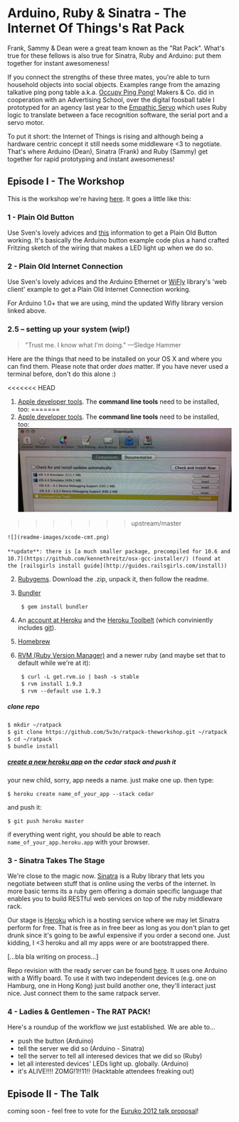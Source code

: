# Arduino, Ruby &amp; Sinatra - The Internet Of Things's Rat Pack

Frank, Sammy &amp; Dean were a great team known as the "Rat Pack". What's true for these fellows is also true for Sinatra, Ruby and Arduino: put them together for instant awesomeness!

If you connect the strengths of these three mates, you're able to turn household objects into social objects. Examples range from the amazing talkative ping pong table a.k.a. [Occupy Ping Pong!](https://github.com/makersandco/Occupy-Ping-Pong) Makers & Co. did in cooperation with an Advertising School, over the digital foosball table I prototyped for an agency last year to the [Empathic Servo](https://vimeo.com/27113323) which uses Ruby logic to translate between a face recognition software, the serial port and a servo motor.

To put it short: the Internet of Things is rising and although being a hardware centric concept it still needs some middleware <3 to negotiate. That's where Arduino (Dean), Sinatra (Frank) and Ruby (Sammy) get together for rapid prototyping and instant awesomeness!

## Episode I - The Workshop

This is the workshop we're having [here](http://www.meetup.com/hacktable/events/57399932/). It goes a little like this:

### 1 - Plain Old Button

Use Sven's lovely advices and [this](https://github.com/5v3n/ratpack-theworkshop/zipball/step-1-plainbutton) information to get a Plain Old Button working. It's basically the Arduino button example code plus a hand crafted Fritzing sketch of the wiring that makes a LED light up when we do so.

### 2 - Plain Old Internet Connection

Use Sven's lovely advices and the Arduino Ethernet or [WiFly](https://github.com/timr/WiFly-Shield) library's 'web client' example to get a Plain Old Internet Connection working.

For Arduino 1.0+ that we are using, mind the updated Wifly library version linked above.

### 2.5 – setting up your system (wip!)

> "Trust me. I know what I'm doing." ––Sledge Hammer

Here are the things that need to be installed on your OS X and where you can find them. Please note that order *does* matter. If you have never used a terminal before, don't do this alone :)


<<<<<<< HEAD
1. [Apple developer tools](https://developer.apple.com/technologies/tools/). The **command line tools** need to be installed, too:
=======
1. [Apple developer tools](https://developer.apple.com/technologies/tools/). The **command line tools** need to be installed, too: ![](https://github.com/5v3n/ratpack-theworkshop/raw/master/readme-images/xcode-cmt.png)
>>>>>>> upstream/master

    ![](readme-images/xcode-cmt.png)

    **update**: there is [a much smaller package, precompiled for 10.6 and 10.7](https://github.com/kennethreitz/osx-gcc-installer/) (found at the [railsgirls install guide](http://guides.railsgirls.com/install))

2. [Rubygems](http://rubygems.org/pages/download). Download the .zip, unpack it, then follow the readme.

3. [Bundler](http://gembundler.com/)

        $ gem install bundler

4. An [account at Heroku](https://api.heroku.com/signup) and the [Heroku Toolbelt](https://toolbelt.heroku.com/) (which conviniently includes [git](http://git-scm.com/)).

5. [Homebrew](https://github.com/mxcl/homebrew/wiki/installation)

5. [RVM (Ruby Version Manager)](https://rvm.io/) and a newer ruby (and maybe set that to default while we're at it):


        $ curl -L get.rvm.io | bash -s stable
        $ rvm install 1.9.3
        $ rvm --default use 1.9.3
    

##### clone repo

    $ mkdir ~/ratpack
    $ git clone https://github.com/5v3n/ratpack-theworkshop.git ~/ratpack
    $ cd ~/ratpack
    $ bundle install

##### [create a new heroku app](https://devcenter.heroku.com/articles/creating-apps) on the cedar stack and push it

your new child, sorry, app needs a name. just make one up. then type:

    $ heroku create name_of_your_app --stack cedar

and push it:

    $ git push heroku master
    

if everything went right, you should be able to reach `name_of_your_app.heroku.app` with your browser.


### 3 - Sinatra Takes The Stage

We're close to the magic now. [Sinatra](http://www.sinatrarb.com/) is a Ruby library that lets you negotiate between stuff that is online using the verbs of the internet. In more basic terms its a ruby gem offering a domain specific language that enables you to build RESTful web services on top of the ruby middleware rack.

Our stage is [Heroku](http://heroku.com) which is a hosting service where we may let Sinatra perform for free. That is free as in free beer as long as you don't plan to get drunk since it's going to be awful expensive if you order a second one. Just kidding, I <3 heroku and all my apps were or are bootstrapped there.

[...bla bla writing on process...]

Repo revision with the ready server can be found [here](https://github.com/5v3n/ratpack-theworkshop/zipball/step-2-onlinebutton). It uses one Arduino with a Wifly board. To use it with two independent devices (e.g. one on Hamburg, one in Hong Kong) just build another one, they'll interact just nice. Just connect them to the same ratpack server.

### 4 - Ladies &amp; Gentlemen - The RAT PACK!

Here's a roundup of the workflow we just established. We are able to...

- push the button (Arduino)
- tell the server we did so (Arduino - Sinatra)
- tell the server to tell all interesed devices that we did so (Ruby)
- let all interested devices' LEDs light up. globally. (Arduino)
- it's ALIVE!!!! ZOMG!1!!11!! (Hacktable attendees freaking out)

## Episode II - The Talk

coming soon - feel free to vote for the [Euruko 2012 talk proposal](https://github.com/euruko2012/call-for-proposals/pull/60)!